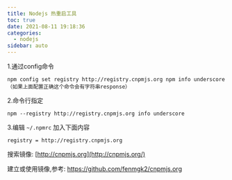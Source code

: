 ```yaml
---
title: Nodejs 热重启工具
toc: true
date: 2021-08-11 19:18:36
categories:
  - nodejs
sidebar: auto
---
```


1.通过config命令

```
npm config set registry http://registry.cnpmjs.org npm info underscore （如果上面配置正确这个命令会有字符串response）
```

2.命令行指定

```
npm --registry http://registry.cnpmjs.org info underscore
```

3.编辑 `~/.npmrc` 加入下面内容

```
registry = http://registry.cnpmjs.org
```

搜索镜像: [http://cnpmjs.org](http://cnpmjs.org/)

建立或使用镜像,参考: https://github.com/fenmgk2/cnpmjs.org

